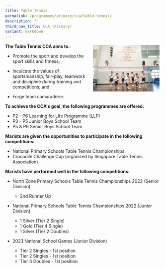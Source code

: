 ```yaml
---
title: Table Tennis
permalink: /programmes/primary/cca/table-tennis/
description: ""
third_nav_title: CCA (Primary)
variant: markdown
---
```

<img align="right" src="/images/tabletennisinfo.jpg" style="width:45%">

**The Table Tennis CCA aims to:**&nbsp;

*   Promote the sport and develop the sport skills and fitness;
*   Inculcate the values of sportsmanship, fair-play, teamwork and discipline during training and competitions; and  
    
*   Forge team camaraderie.

  

**To achieve the CCA's goal, the following programmes are offered:**

*   P2 - P6 Learning for Life Programme (LLP)
*   P3 - P5 Junior Boys School Team
*   P5 &amp; P6 Senior Boys School Team

  

**Marists are given the opportunities to participate in the following competitions:**

*   National Primary Schools Table Tennis Championships
*   Crocodile Challenge Cup (organized by Singapore Table Tennis Association)

  

**Marists have performed well in the following competitions:**

*   North Zone Primary Schools Table Tennis Championships 2022 (Senior Division)

	*   2nd Runner Up

*   National Primary Schools Table Tennis Championships 2022 (Junior Division)

	*   1 Silver (Tier 2 Single)
	*   1 Gold (Tier 4 Single)
	*   1 Silver (Tier 2 Doubles)
*   2023 National School Games (Junior Division)
	*   Tier 2 Singles - 1st position
	*   Tier 2 Singles - 1st position
	*   Tier 4 Doubles - 1st position